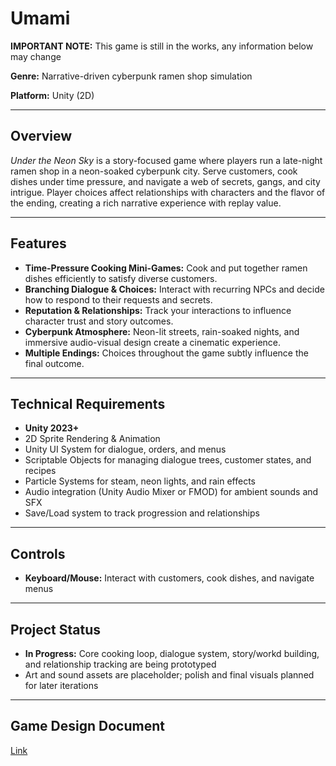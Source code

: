 # Umami

**IMPORTANT NOTE:** This game is still in the works, any information below may change

**Genre:** Narrative-driven cyberpunk ramen shop simulation  

**Platform:** Unity (2D)

---

## Overview
*Under the Neon Sky* is a story-focused game where players run a late-night ramen shop in a neon-soaked cyberpunk city. Serve customers, cook dishes under time pressure, and navigate a web of secrets, gangs, and city intrigue. Player choices affect relationships with characters and the flavor of the ending, creating a rich narrative experience with replay value.

---

## Features
- **Time-Pressure Cooking Mini-Games:** Cook and put together ramen dishes efficiently to satisfy diverse customers.  
- **Branching Dialogue & Choices:** Interact with recurring NPCs and decide how to respond to their requests and secrets.  
- **Reputation & Relationships:** Track your interactions to influence character trust and story outcomes.  
- **Cyberpunk Atmosphere:** Neon-lit streets, rain-soaked nights, and immersive audio-visual design create a cinematic experience.  
- **Multiple Endings:** Choices throughout the game subtly influence the final outcome.

---

## Technical Requirements
- **Unity 2023+**  
- 2D Sprite Rendering & Animation  
- Unity UI System for dialogue, orders, and menus  
- Scriptable Objects for managing dialogue trees, customer states, and recipes  
- Particle Systems for steam, neon lights, and rain effects  
- Audio integration (Unity Audio Mixer or FMOD) for ambient sounds and SFX  
- Save/Load system to track progression and relationships  

---

## Controls
- **Keyboard/Mouse:** Interact with customers, cook dishes, and navigate menus  

---

## Project Status
- **In Progress:** Core cooking loop, dialogue system, story/workd building, and relationship tracking are being prototyped  
- Art and sound assets are placeholder; polish and final visuals planned for later iterations  

---

## Game Design Document
[Link]([url](https://docs.google.com/document/d/1BGKgJ-bUJWSOtxXczhctp1HA-TLm4Yu0mjrRFHVEoMk/edit?usp=sharing))
